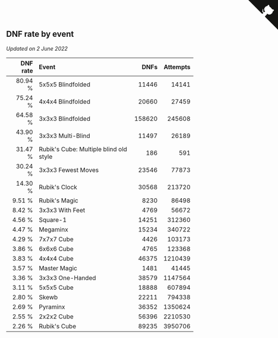 ## DNF rate by event

*Updated on  2 June 2022*

| DNF rate | Event | DNFs | Attempts |
| ---: | :--- | ---: | ---: |
| 80.94 % | 5x5x5 Blindfolded | 11446 | 14141 |
| 75.24 % | 4x4x4 Blindfolded | 20660 | 27459 |
| 64.58 % | 3x3x3 Blindfolded | 158620 | 245608 |
| 43.90 % | 3x3x3 Multi-Blind | 11497 | 26189 |
| 31.47 % | Rubik's Cube: Multiple blind old style | 186 | 591 |
| 30.24 % | 3x3x3 Fewest Moves | 23546 | 77873 |
| 14.30 % | Rubik's Clock | 30568 | 213720 |
| 9.51 % | Rubik's Magic | 8230 | 86498 |
| 8.42 % | 3x3x3 With Feet | 4769 | 56672 |
| 4.56 % | Square-1 | 14251 | 312360 |
| 4.47 % | Megaminx | 15234 | 340722 |
| 4.29 % | 7x7x7 Cube | 4426 | 103173 |
| 3.86 % | 6x6x6 Cube | 4765 | 123368 |
| 3.83 % | 4x4x4 Cube | 46375 | 1210439 |
| 3.57 % | Master Magic | 1481 | 41445 |
| 3.36 % | 3x3x3 One-Handed | 38579 | 1147564 |
| 3.11 % | 5x5x5 Cube | 18888 | 607894 |
| 2.80 % | Skewb | 22211 | 794338 |
| 2.69 % | Pyraminx | 36352 | 1350624 |
| 2.55 % | 2x2x2 Cube | 56396 | 2210530 |
| 2.26 % | Rubik's Cube | 89235 | 3950706 |


<a href="https://github.com/jonatanklosko/wca_statistics" class="github-corner" aria-label="View source on Github"><svg width="80" height="80" viewBox="0 0 250 250" style="fill:#151513; color:#fff; position: absolute; top: 0; border: 0; right: 0;" aria-hidden="true"><path d="M0,0 L115,115 L130,115 L142,142 L250,250 L250,0 Z"></path><path d="M128.3,109.0 C113.8,99.7 119.0,89.6 119.0,89.6 C122.0,82.7 120.5,78.6 120.5,78.6 C119.2,72.0 123.4,76.3 123.4,76.3 C127.3,80.9 125.5,87.3 125.5,87.3 C122.9,97.6 130.6,101.9 134.4,103.2" fill="currentColor" style="transform-origin: 130px 106px;" class="octo-arm"></path><path d="M115.0,115.0 C114.9,115.1 118.7,116.5 119.8,115.4 L133.7,101.6 C136.9,99.2 139.9,98.4 142.2,98.6 C133.8,88.0 127.5,74.4 143.8,58.0 C148.5,53.4 154.0,51.2 159.7,51.0 C160.3,49.4 163.2,43.6 171.4,40.1 C171.4,40.1 176.1,42.5 178.8,56.2 C183.1,58.6 187.2,61.8 190.9,65.4 C194.5,69.0 197.7,73.2 200.1,77.6 C213.8,80.2 216.3,84.9 216.3,84.9 C212.7,93.1 206.9,96.0 205.4,96.6 C205.1,102.4 203.0,107.8 198.3,112.5 C181.9,128.9 168.3,122.5 157.7,114.1 C157.9,116.9 156.7,120.9 152.7,124.9 L141.0,136.5 C139.8,137.7 141.6,141.9 141.8,141.8 Z" fill="currentColor" class="octo-body"></path></svg></a><style>.github-corner:hover .octo-arm{animation:octocat-wave 560ms ease-in-out}@keyframes octocat-wave{0%,100%{transform:rotate(0)}20%,60%{transform:rotate(-25deg)}40%,80%{transform:rotate(10deg)}}@media (max-width:500px){.github-corner:hover .octo-arm{animation:none}.github-corner .octo-arm{animation:octocat-wave 560ms ease-in-out}}</style>
